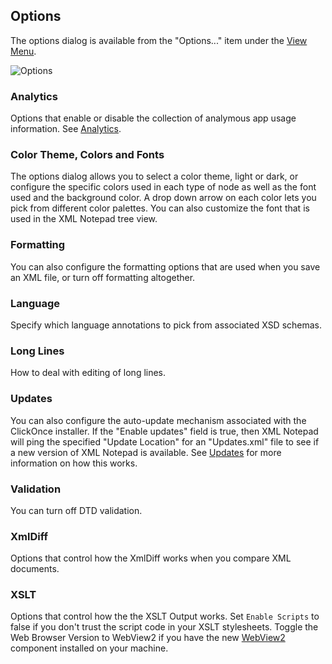 
## Options

The options dialog is available from the "Options..." item under the [View Menu](menus.md).

![Options](../../assets/images/options.jpg)

### Analytics
Options that enable or disable the collection of analymous app usage information.  See [Analytics](analytics.md).

### Color Theme, Colors and Fonts
The options dialog allows you to select a color theme, light or dark, or configure the specific colors used in each type of node as well as the font used and the background color. A drop down arrow on each color lets you pick from different color palettes. You can also customize the font that is used in the XML Notepad tree view.

### Formatting
You can also configure the formatting options that are used when you save an XML file, or turn off formatting altogether.

### Language
Specify which language annotations to pick from associated XSD schemas.

### Long Lines
How to deal with editing of long lines.

### Updates

You can also configure the auto-update mechanism associated with
the ClickOnce installer. If the "Enable updates" field is true, then XML Notepad will ping the specified "Update Location" for an "Updates.xml" file to see if a new version of XML Notepad is available. See [Updates](updates.md) for more information on how this works.

### Validation
You can turn off DTD validation.

### XmlDiff
Options that control how the XmlDiff works when you compare XML
documents.

### XSLT
Options that control how the the XSLT Output works.
Set `Enable Scripts` to false if you don't trust the script code in your XSLT stylesheets.
Toggle the Web Browser Version to WebView2 if you have the new
[WebView2](https://developer.microsoft.com/en-us/microsoft-edge/webview2/)
component installed on your machine.
